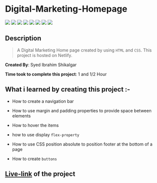 # Digital-Marketing-Homepage

![](https://img.shields.io/badge/-HTML-orange)
![](https://img.shields.io/badge/-CSS-green)
![](https://img.shields.io/badge/-CSS--POSITION-yellowgreen)
![](https://img.shields.io/badge/-MARGIN-lightblue)
![](https://img.shields.io/badge/-FLEX-red)
![](https://img.shields.io/badge/-Padding-blue)
![](https://img.shields.io/badge/-HOVER-pink)
![](https://img.shields.io/badge/-NETLIFY-yellow)

## Description

>A Digital Marketing Home page created by using `HTML` and `CSS`. This project is hosted on Netlify.

**Created By**: Syed Ibrahim Shikalgar

**Time took to complete this project**: 1 and 1/2 Hour

## What i learned by creating this project :-

- How to create a navigation bar

- How to use margin and padding properties to provide space between elements

- How to hover the items

- how to use display `flex-property`

- How to use CSS position absolute to position footer at the bottom of a page

- How to create `buttons`

## [Live-link](https://homepage-of-digital-marketing.netlify.app/) of the project